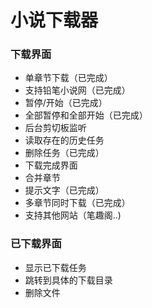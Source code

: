 # 小说下载器
### 下载界面

- 单章节下载（已完成）
- 支持铅笔小说网（已完成）
- 暂停/开始（已完成）
- 全部暂停和全部开始（已完成）
- 后台剪切板监听
- 读取存在的历史任务
- 删除任务（已完成）
- 下载完成界面
- 合并章节
- 提示文字（已完成）
- 多章节同时下载（已完成）
- 支持其他网站（笔趣阁..)
### 已下载界面
- 显示已下载任务
- 跳转到具体的下载目录
- 删除文件
